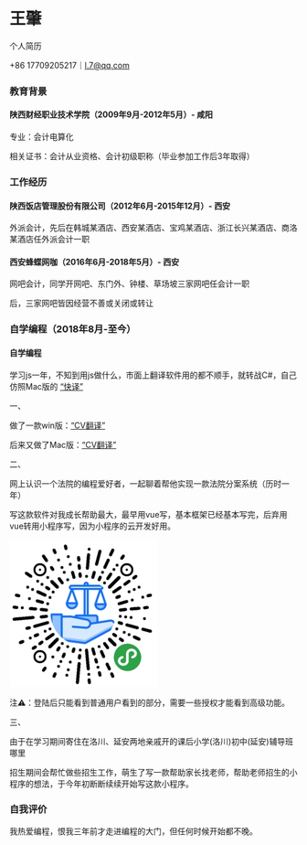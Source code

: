 # 王肇
个人简历

 +86 17709205217｜l.7@qq.com
### 教育背景

#### 陕西财经职业技术学院（2009年9月-2012年5月）- 咸阳

专业：会计电算化

相关证书：会计从业资格、会计初级职称（毕业参加工作后3年取得）

### 工作经历

#### 陕西饭店管理股份有限公司（2012年6月-2015年12月）- 西安

外派会计，先后在韩城某酒店、西安某酒店、宝鸡某酒店、浙江长兴某酒店、商洛某酒店任外派会计一职

#### 西安蜂蝶网咖（2016年6月-2018年5月）- 西安

网吧会计，同学开网吧、东门外、钟楼、草场坡三家网吧任会计一职

后，三家网吧皆因经营不善或关闭或转让

### 自学编程（2018年8月-至今）

#### 自学编程

学习js一年，不知到用js做什么，市面上翻译软件用的都不顺手，就转战C#，自己仿照Mac版的
[“快译”](https://itunes.apple.com/cn/app/%E5%BF%AB%E8%AF%91-%E5%A4%9A%E8%AF%AD%E8%A8%80%E6%99%BA%E8%83%BD%E5%AD%97%E5%85%B8/id1217010477?mt=12)

一、

做了一款win版：[“CV翻译”](https://github.com/xyfll7/CV-translation)

后来又做了Mac版：[“CV翻译”](https://github.com/xyfll7/CVtranslate)

二、

网上认识一个法院的编程爱好者，一起聊着帮他实现一款法院分案系统（历时一年）

写这款软件对我成长帮助最大，最早用vue写，基本框架已经基本写完，后弃用vue转用小程序写，因为小程序的云开发好用。

![Image text](https://raw.githubusercontent.com/xyfll7/resume/master/image/gh_a1d8ca817441_258%20(1).jpg)

注⚠️：登陆后只能看到普通用户看到的部分，需要一些授权才能看到高级功能。

三、

由于在学习期间寄住在洛川、延安两地亲戚开的课后小学(洛川)初中(延安)辅导班哪里

招生期间会帮忙做些招生工作，萌生了写一款帮助家长找老师，帮助老师招生的小程序的想法，于今年初断断续续开始写这款小程序。


### 自我评价

我热爱编程，恨我三年前才走进编程的大门，但任何时候开始都不晚。
